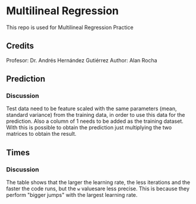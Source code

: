 # Multilineal Regression
This repo is used for Multilineal Regression Practice

## Credits
Profesor: Dr. Andrés Hernández Gutiérrez
Author: Alan Rocha

## Prediction

### Discussion
Test data need to be feature scaled with the same parameters (mean, standard variance) from the training data, in order to use this data for the prediction. Also a column of 1 needs to be added as the training dataset. With this is possible to obtain the prediction just multiplying the two matrices to obtain the result.


## Times
### Discussion
The table shows that the larger the learning rate, the less iterations and the faster the code runs, but the `w` values ​​are less precise. This is because they perform "bigger jumps" with the largest learning rate.